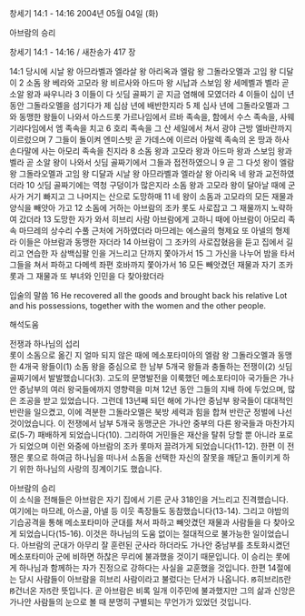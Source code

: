 창세기 14:1 - 14:16 
2004년 05월 04일 (화)

아브람의 승리



창세기 14:1 - 14:16 / 새찬송가 417 장


14:1 당시에 시날 왕 아므라벨과 엘라살 왕 아리옥과 엘람 왕 그돌라오멜과 고임 왕 디달이 2 소돔 왕 베라와 고모라 왕 비르사와 아드마 왕 시납과 스보임 왕 세메벨과 벨라 곧 소알 왕과 싸우니라 3 이들이 다 싯딤 골짜기 곧 지금 염해에 모였더라 4 이들이 십이 년 동안 그돌라오멜을 섬기다가 제 십삼 년에 배반한지라 5 제 십사 년에 그돌라오멜과 그와 동맹한 왕들이 나와서 아스드롯 가르나임에서 르바 족속을, 함에서 수스 족속을, 사웨 기랴다임에서 엠 족속을 치고 6 호리 족속을 그 산 세일에서 쳐서 광야 근방 엘바란까지 이르렀으며 7 그들이 돌이켜 엔미스밧 곧 가데스에 이르러 아말렉 족속의 온 땅과 하사손다말에 사는 아모리 족속을 친지라 8 소돔 왕과 고모라 왕과 아드마 왕과 스보임 왕과 벨라 곧 소알 왕이 나와서 싯딤 골짜기에서 그들과 접전하였으니 9 곧 그 다섯 왕이 엘람 왕 그돌라오멜과 고임 왕 디달과 시날 왕 아므라벨과 엘라살 왕 아리옥 네 왕과 교전하였더라 10 싯딤 골짜기에는 역청 구덩이가 많은지라 소돔 왕과 고모라 왕이 달아날 때에 군사가 거기 빠지고 그 나머지는 산으로 도망하매 11 네 왕이 소돔과 고모라의 모든 재물과 양식을 빼앗아 가고 12 소돔에 거하는 아브람의 조카 롯도 사로잡고 그 재물까지 노략하여 갔더라 13 도망한 자가 와서 히브리 사람 아브람에게 고하니 때에 아브람이 아모리 족속 마므레의 상수리 수풀 근처에 거하였더라 마므레는 에스골의 형제요 또 아넬의 형제라 이들은 아브람과 동맹한 자더라 14 아브람이 그 조카의 사로잡혔음을 듣고 집에서 길리고 연습한 자 삼백십팔 인을 거느리고 단까지 쫓아가서 15 그 가신을 나누어 밤을 타서 그들을 쳐서 파하고 다메섹 좌편 호바까지 쫓아가서 16 모든 빼앗겼던 재물과 자기 조카 롯과 그 재물과 또 부녀와 인민을 다 찾아왔더라

입술의 말씀
16 He recovered all the goods and brought back his relative Lot and his possessions, together with the women and the other people.

해석도움





전쟁과 하나님의 섭리  
롯이 소돔으로 옮긴 지 얼마 되지 않은 때에 메소포타미아의 엘람 왕 그돌라오멜과 동맹한 4개국 왕들이(1) 소돔 왕을 중심으로 한 남부 5개국 왕들과 충돌하는 전쟁이(2) 싯딤 골짜기에서 발발했습니다(3). 고도의 문명발전을 이룩했던 메소포타미아 국가들은 가나안 중남부의 여러 왕국들에까지 영향력을 미쳐 12년 동안 그들의 지배 하에 두었으며, 많은 조공을 받고 있었습니다. 그런데 13년째 되던 해에 가나안 중남부 왕국들이 대대적인 반란을 일으켰고, 이에 격분한 그돌라오멜은 북방 세력과 힘을 합쳐 반란군 정벌에 나선 것이었습니다. 이 전쟁에서 남부 5개국 동맹군은 가나안 중부의 다른 왕국들과 마찬가지로(5-7) 패배하게 되었습니다(10). 그리하여 거민들은 재산을 탈취 당할 뿐 아니라 포로가 되었으며 이런 와중에 아브람의 조카 롯마저 끌려가게 되었습니다(11-12). 한편 이 전쟁은 롯으로 하여금 하나님을 떠나서 소돔을 선택한 자신의 잘못을 깨닫고 돌이키게 하기 위한 하나님의 사랑의 징계이기도 했습니다.  

아브람의 승리  
이 소식을 전해들은 아브람은 자기 집에서 기른 군사 318인을 거느리고 진격했습니다. 여기에는 마므레, 아스골, 아넬 등 이웃 족장들도 동참했습니다(13-14). 그리고 야밤의 기습공격을 통해 메소포타미아 군대를 쳐서 파하고 빼앗겼던 재물과 사람들을 다 찾아오게 되었습니다(15-16). 이것은 하나님의 도움 없이는 절대적으로 불가능한 일이었습니다. 아브람의 군대가 아무리 잘 훈련된 군사라 하더라도 가나안 중남부를 초토화시켰던 메소포타미아 군에 비하면 하찮은 무리에 불과했을 것이기 때문입니다. 이 승리는 롯에게 하나님과 함께하는 자가 진정으로 강하다는 사실을 교훈했을 것입니다. 한편 14절에는 당시 사람들이 아브람을 히브리 사람이라고 불렀다는 단서가 나옵니다. ꡐ히브리ꡑ란  ꡐ건너온 자ꡑ란 뜻입니다. 곧 아브람은 비록 일개 이주민에 불과했지만 그의 삶과 신앙은 가나안 사람들의 눈으로 볼 때 분명히 구별되는 무언가가 있었던 것입니다.